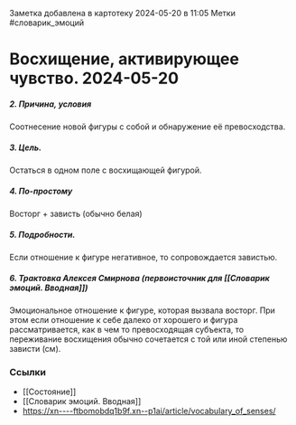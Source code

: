 Заметка добавлена в картотеку 2024-05-20 в 11:05
Метки #словарик_эмоций 

#  Восхищение, активирующее чувство. 2024-05-20

##### 2. Причина, условия
Соотнесение новой фигуры с собой и обнаружение её превосходства. 
##### 3. Цель.
Остаться в одном поле с восхищающей фигурой.
##### 4. По-простому
Восторг + зависть (обычно белая)
##### 5. Подробности.
Если отношение к фигуре негативное, то сопровождается завистью.
##### 6. Трактовка Алексея Смирнова (первоисточник для [[Словарик эмоций. Вводная]])
Эмоциональное отношение к фигуре, которая вызвала восторг. При этом если отношение к себе далеко от хорошего и фигура рассматривается, как в чем то превосходящая субъекта, то переживание восхищения обычно сочетается с той или иной степенью зависти (см).


### Ссылки
- [[Состояние]]
- [[Словарик эмоций. Вводная]]
- https://xn----ftbomobdq1b9f.xn--p1ai/article/vocabulary_of_senses/




